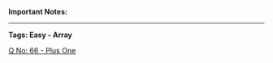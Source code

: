 **Important Notes:**


___________________________________________________

**Tags: Easy - Array**

[Q No: 66 - Plus One](https://leetcode.com/problems/plus-one/ "Q No: 66 - Plus One") 
